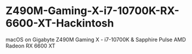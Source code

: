 # Z490M-Gaming-X-i7-10700K-RX-6600-XT-Hackintosh
macOS on Gigabyte Z490M Gaming X - i7-10700K &amp; Sapphire Pulse AMD Radeon RX 6600 XT
